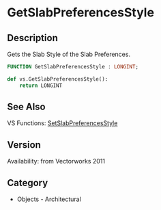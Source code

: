 # GetSlabPreferencesStyle

## Description
Gets the Slab Style of the Slab Preferences.

```pascal
FUNCTION GetSlabPreferencesStyle : LONGINT;
```

```python
def vs.GetSlabPreferencesStyle():
    return LONGINT
```

## See Also
VS Functions:
[SetSlabPreferencesStyle](SetSlabPreferencesStyle.md)

## Version
Availability: from Vectorworks 2011

## Category
* Objects - Architectural


